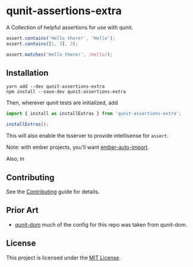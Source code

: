 qunit-assertions-extra
==============================================================================

A Collection of helpful assertions for use with qunit.

```ts
assert.contains('Hello there!', 'Hello');
assert.contains([1, 3], 3);

assert.matches('Hello there!', /Hello/);
```


Installation
------------------------------------------------------------------------------

```
yarn add --dev qunit-assertions-extra
npm install --save-dev qunit-assertions-extra
```

Then, wherever qunit tests are initialized, add
```ts
import { install as installExtras } from 'qunit-assertions-extra';

installExtras();
```

This will also enable the tsserver to provide intellisense for `assert`.

Note: with ember projects, you'll want [ember-auto-import](https://github.com/ef4/ember-auto-import).

Also, in



Contributing
------------------------------------------------------------------------------

See the [Contributing](CONTRIBUTING.md) guide for details.


Prior Art
------------------------------------------------------------------------------
- [qunit-dom](https://github.com/simplabs/qunit-dom)
  much of the config for this repo was taken from qunit-dom.

License
------------------------------------------------------------------------------

This project is licensed under the [MIT License](LICENSE.md).
